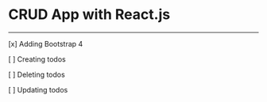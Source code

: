 # CRUD App with React.js

---

[x] Adding Bootstrap 4

[ ] Creating todos

[ ] Deleting todos

[ ] Updating todos

